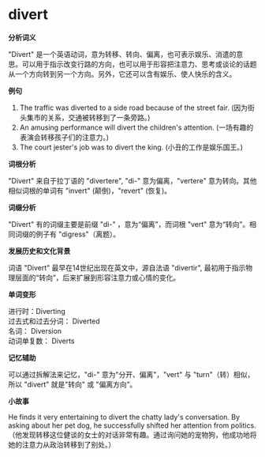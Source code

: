 # divert

**分析词义**

  

"Divert" 是一个英语动词，意为转移、转向、偏离，也可表示娱乐、消遣的意思。可以用于指示改变行路的方向，也可以用于形容把注意力、思考或谈论的话题从一个方向转到另一个方向。另外，它还可以含有娱乐、使人快乐的含义。

  

**例句**

  

1.  The traffic was diverted to a side road because of the street fair. (因为街头集市的关系，交通被转移到了一条旁路。)
2.  An amusing performance will divert the children's attention. (一场有趣的表演会转移孩子们的注意力。)
3.  The court jester's job was to divert the king. (小丑的工作是娱乐国王。)

  

**词根分析**

  

"Divert" 来自于拉丁语的 "divertere", "di-" 意为偏离，"vertere" 意为转向。其他相似词根的单词有 "invert" (颠倒)，"revert" (恢复)。

  

**词缀分析**

  

"Divert" 有的词缀主要是前缀 "di-" ，意为“偏离”，而词根 "vert" 意为“转向”。相同词缀的例子有 "digress"（离题）。

  

**发展历史和文化背景**

  

词语 "Divert" 最早在14世纪出现在英文中，源自法语 "divertir", 最初用于指示物理层面的“转向”，后来扩展到形容注意力或心情的变化。

  

**单词变形**

  

进行时：Diverting  
过去式和过去分词： Diverted  
名词： Diversion  
动词单复数： Diverts

  

**记忆辅助**

  

可以通过拆解法来记忆，"di-" 意为"分开、偏离"，"vert" 与 "turn"（转）相似，所以 "divert" 就是"转向" 或 "偏离方向”。

  

**小故事**

  

He finds it very entertaining to divert the chatty lady's conversation. By asking about her pet dog, he successfully shifted her attention from politics.  
（他发现转移这位健谈的女士的对话非常有趣。通过询问她的宠物狗，他成功地将她的注意力从政治转移到了别处。）
